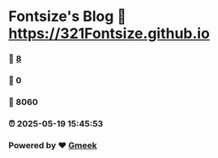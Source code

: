 # Fontsize's Blog :link: https://321Fontsize.github.io 
### :page_facing_up: [8](https://321Fontsize.github.io/tag.html) 
### :speech_balloon: 0 
### :hibiscus: 8060 
### :alarm_clock: 2025-05-19 15:45:53 
### Powered by :heart: [Gmeek](https://github.com/Meekdai/Gmeek)
